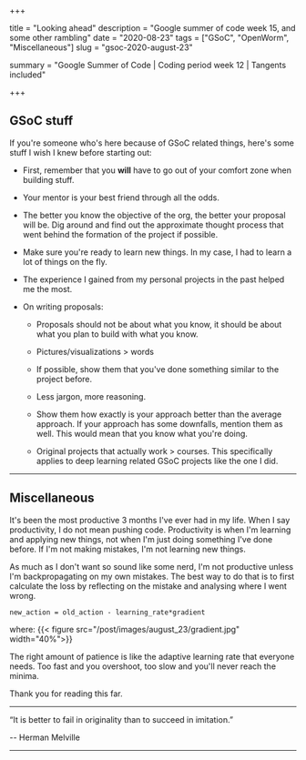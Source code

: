 +++


title = "Looking ahead"
description = "Google summer of code week 15, and some other rambling"
date = "2020-08-23"
tags = ["GSoC", "OpenWorm", "Miscellaneous"]
slug = "gsoc-2020-august-23"

summary = "Google Summer of Code | Coding period week 12 | Tangents included"


+++


## GSoC stuff

If you're someone who's here because of GSoC related things, here's some stuff I wish I knew before starting out:

* First, remember that you **will** have to go out of your comfort zone when building stuff.

* Your mentor is your best friend through all the odds. 

* The better you know the objective of the org, the better your proposal will be. Dig around and find out the approximate thought process that went behind the formation of the project if possible. 

* Make sure you're ready to learn new things. In my case, I had to learn a lot of things on the fly.

* The experience I gained from my personal projects in the past helped me the most.

* On writing proposals:

  * Proposals should not be about what you know, it should be about what you plan to build with what you know. 
  
  * Pictures/visualizations > words

  * If possible, show them that you've done something similar to the project before. 

  * Less jargon, more reasoning. 
  
  * Show them how exactly is your approach better than the average approach. If your approach has some downfalls, mention them as well. This would mean that you know what you're doing.

  * Original projects that actually work >  courses. This specifically applies to deep learning related GSoC projects like the one I did. 

---

## Miscellaneous

It's been the most productive 3 months I've ever had in my life. When I say productivity, I do not mean pushing code. Productivity is when I'm learning and applying new things, not when I'm just doing something I've done before. If I'm not making mistakes, I'm not learning new things. 

As much as I don't want so sound like some nerd, I'm not productive unless I'm backpropagating on my own mistakes. The best way to do that is to first calculate the loss by reflecting on the mistake and analysing where I went wrong.


`new_action = old_action - learning_rate*gradient`

where:
{{< figure src="/post/images/august_23/gradient.jpg" width="40%">}}


The right amount of patience is like the adaptive learning rate that everyone needs. Too fast and you overshoot, too slow and you'll never reach the minima.

Thank you for reading this far.

---

“It is better to fail in originality than to succeed in imitation.” 

-- Herman Melville

---
